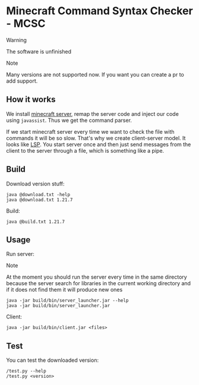 # Minecraft Command Syntax Checker - MCSC

> [!WARNING]
> The software is unfinished

> [!NOTE]
> Many versions are not supported now.
> If you want you can create a pr to add support.

## How it works

We install [minecraft server](https://www.minecraft.net/en-us/download/server),
remap the server code and inject our code using `javassist`. Thus we get the
command parser.

If we start minecraft server every time we want to check the file with
commands it will be so slow. That's why we create client-server model.
It looks like [LSP](https://en.wikipedia.org/wiki/Language_Server_Protocol).
You start server once and then just send messages from the client to the server
through a file, which is something like a pipe.

## Build

Download version stuff:

``` console
java @download.txt -help
java @download.txt 1.21.7
```

Build:
``` console
java @build.txt 1.21.7
```

## Usage

Run server:

> [!NOTE]
> At the moment you should run the server every time in the same directory
> because the server search for libraries in the current working directory
> and if it does not find them it will produce new ones

``` console
java -jar build/bin/server_launcher.jar --help
java -jar build/bin/server_launcher.jar
```

Client:
``` console
java -jar build/bin/client.jar <files>
```

## Test

You can test the downloaded version:
```console
/test.py --help
/test.py <version>
```
